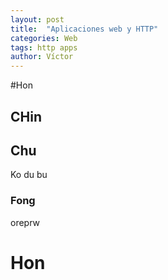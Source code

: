 ```yaml
---
layout: post
title:  "Aplicaciones web y HTTP"
categories: Web
tags: http apps
author: Víctor
---
```



#Hon

## CHin

## Chu

Ko du bu

### Fong

oreprw

# Hon
